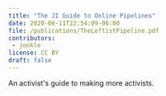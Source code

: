 ```yaml
---
title: "The JI Guide to Online Pipelines"
date: 2020-06-11T22:54:09-06:00
file: /publications/TheLeftistPipeline.pdf
contributors:
 - jonkle
license: CC BY
draft: false
---
```


An activist's guide to making more activists.

